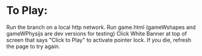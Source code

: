 # To Play:

Run the branch on a local http network.
Run game.html (gameWshapes and gameWPhysijs are dev versions for testing)
Click White Banner at top of screen that says "Click to Play" to activate pointer lock. 
If you die, refresh the page to try again. 
